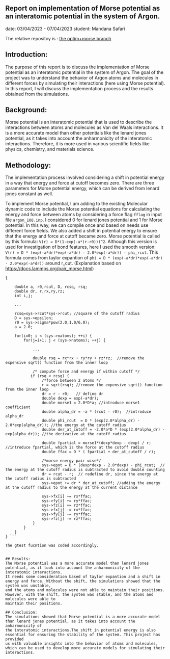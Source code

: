 ## Report on implementation of Morse potential as an interatomic potential in the system of Argon.
date: 03/04/2023 - 07/04/2023
student: Mandana Safari

The relative repositoy is : [the optim+morse branch](https://github.com/Project-MD-GPS/ljmd/tree/optim+morse) 

## Introduction:
The purpose of this report is to discuss the implementation of Morse potential as an interatomic potential in the system of Argon.
The goal of the project was to understand the behavior of Argon atoms and molecules in different forces by simulating their interactions (here using Morse potential).
In this report, I will discuss the implementation process and the results obtained from the simulations.

## Background:
Morse potential is an interatomic potential that is used to describe the interactions between atoms and molecules as Van del Waals interactions. It is a more accurate model 
than other potentials like the lenard jones potential, as it takes into account the anharmonicity of the interatomic interactions. Therefore, it is more used in various
scientific fields like physics, chemistry, and materials science.

## Methodology:
 The implementation process involved considering a shift in potential energy in a way that energy and force at cutoff becomes zero. There are three parameters for Morse
 potential energy, which can be derived from lenard jones constant as well.

To implement Morse potential, I am adding to the existing Molecular dynamic code to include the Morse potential equations for calculating the energy and force between atoms
by considering a force flag `fflag` in input file `argon_108.inp`. I considered 0 for lenard jones potential and 1 for Morse potential. In this way, we can compile once and
based on needs use different force fields.
We also added a shift in potential energy to ensure that the energy and force at cutoff became zero.
Morse potential is called by this formula: `V(r) = D*(1-exp(-a*(r-r0)))^2`. Although this version is used for investigation of bond features, here I used the smooth version:
`V(r) = D * (exp(-a*dr)*exp(-a*dr) - 2.0*exp(-a*dr)) - phi_rcut`. This formula comes from taylor expantion of `phi = D * (exp(-a*dr)*exp(-a*dr) - 2.0*exp(-a*dr))` around r_cut.
(Explanation based on https://docs.lammps.org/pair_morse.html)



```void morse_force(mdsys_t *sys)
{

    double a, r0,rcut, D, rcsq, rsq;
    double dr, r,rx,ry,rz;
    int i,j;

    ...
    
    rcsq=sys->rcut*sys->rcut; //square of the cutoff radius
    D = sys->epsilon;
    r0 = sys->sigma*pow(2.0,1.0/6.0);
    a = 2.0;

    for(i=0; i < (sys->natoms); ++i) {
        for(j=i+1; j < (sys->natoms); ++j) { 

            ...
            
            double rsq = rx*rx + ry*ry + rz*rz;  //remove the expensive sqrt() function from the inner loop

            /* compute force and energy if within cutoff */
           if (rsq < rcsq) {
                /*force between 2 atoms */   
                r = sqrt(rsq); //remove the expensive sqrt() function from the inner loop
                dr = r - r0;   // define dr
                double dexp = exp(-a*dr); 
                double morse1 = 2.0*D*a; //introduce morse1 coefficient
                double alpha_dr = -a * (rcut - r0);  //introduce alpha_dr
                double phi_rcut  = D * (exp(2.0*alpha_dr) - 2.0*exp(alpha_dr)); //the energy at the cutoff radius
                double der_at_cutoff = -2.0*a*D * (exp(2.0*alpha_dr) - exp(alpha_dr)); //the derivative at the cutoff radius

                double fpartial = morse1*(dexp*dexp - dexp) / r;  //introduce fpartial, which is the force at the cutoff radius
                double ffac = D * ( fpartial + der_at_cutoff / r);  
        
                /*morse energy pair wise*/  
                sys->epot = D * (dexp*dexp - 2.0*dexp) - phi_rcut;  // the energy at the cutoff radius is subtracted to avoid double counting
                dr = rcut - r;  // redefine dr, since the energy at the cutoff radius is subtracted
                sys->epot += dr * der_at_cutoff; //adding the energy at the cutoff radius to the energy at the current distance
                
                sys->fx[i] += rx*ffac;
                sys->fy[i] += ry*ffac;
                sys->fz[i] += rz*ffac;
                sys->fx[j] -= rx*ffac;  
                sys->fy[j] -= ry*ffac;
                sys->fz[j] -= rz*ffac;
            }
        }
    }
} ```

The gtest fucntion was coded accordingly.


## Results:
The Morse potential was a more accurate model than lenard jones potential, as it took into account the anharmonicity of the interatomic interactions.
It needs some consideration based of taylor expantion and a shift in energy and force. Without the shift, the simulations showed that the system was unstable,
and the atoms and molecules were not able to maintain their positions. However, with the shift, the system was stable, and the atoms and molecules were able to 
maintain their positions.

## Conclusion:
The simulations showed that Morse potential is a more accurate model than lenard jones potential, as it takes into account the anharmonicity of 
the interatomic interactions.The shift in potential energy is also essential for ensuring the stability of the system. This project has provided 
us with valuable insights into the behavior of atoms and molecules, which can be used to develop more accurate models for simulating their interactions.
